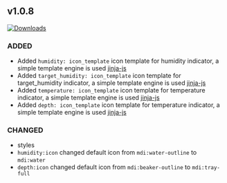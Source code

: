 ## v1.0.8
[![Downloads](https://img.shields.io/github/downloads/artem-sedykh/mini-humidifier/v1.0.8/total.svg)](https://github.com/artem-sedykh/mini-humidifier/releases/tag/v1.0.8)
### ADDED
- Added `humidity: icon_template` icon template for humidity indicator, a simple template engine is used [jinja-js](https://github.com/sstur/jinja-js)
- Added `target_humidity: icon_template` icon template for target_humidity indicator, a simple template engine is used [jinja-js](https://github.com/sstur/jinja-js)
- Added `temperature: icon_template` icon template for temperature indicator, a simple template engine is used [jinja-js](https://github.com/sstur/jinja-js)
- Added `depth: icon_template` icon template for temperature indicator, a simple template engine is used [jinja-js](https://github.com/sstur/jinja-js)

### CHANGED
- styles
- `humidity:icon` changed default icon from `mdi:water-outline` to `mdi:water`
- `depth:icon` changed default icon from `mdi:beaker-outline` to `mdi:tray-full`
